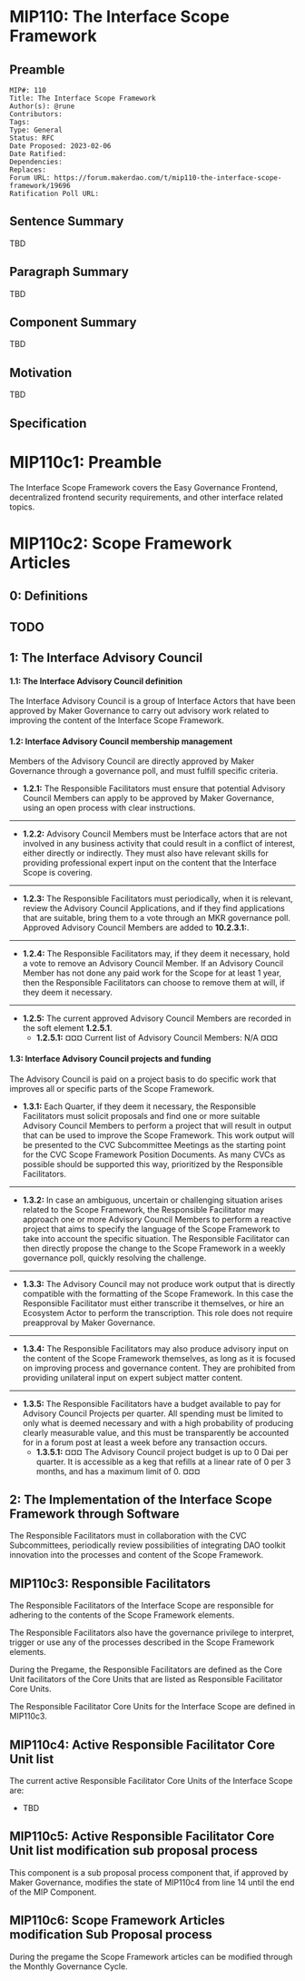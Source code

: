 # MIP110: The Interface Scope Framework

## Preamble
```
MIP#: 110
Title: The Interface Scope Framework
Author(s): @rune
Contributors:
Tags:
Type: General
Status: RFC
Date Proposed: 2023-02-06
Date Ratified:
Dependencies:
Replaces:
Forum URL: https://forum.makerdao.com/t/mip110-the-interface-scope-framework/19696
Ratification Poll URL:
```

## Sentence Summary

TBD

## Paragraph Summary

TBD

## Component Summary

TBD

## Motivation

TBD

## Specification

# MIP110c1: Preamble

The Interface Scope Framework covers the Easy Governance Frontend, decentralized frontend security requirements, and other interface related topics.

# MIP110c2: Scope Framework Articles

## 0: Definitions

## TODO

## 1: The Interface Advisory Council

#### 1.1: The Interface Advisory Council definition
The Interface Advisory Council is a group of Interface Actors that have been approved by Maker Governance to carry out advisory work related to improving the content of the Interface Scope Framework.

#### 1.2: Interface Advisory Council membership management
Members of the Advisory Council are directly approved by Maker Governance through a governance poll, and must fulfill specific criteria.
* **1.2.1:** The Responsible Facilitators must ensure that potential Advisory Council Members can apply to be approved by Maker Governance, using an open process with clear instructions.
---
* **1.2.2:** Advisory Council Members must be Interface actors that are not involved in any business activity that could result in a conflict of interest, either directly or indirectly. They must also have relevant skills for providing professional expert input on the content that the Interface Scope is covering.
---
* **1.2.3:** The Responsible Facilitators must periodically, when it is relevant, review the Advisory Council Applications, and if they find applications that are suitable, bring them to a vote through an MKR governance poll. Approved Advisory Council Members are added to **10.2.3.1:**.
---
* **1.2.4:** The Responsible Facilitators may, if they deem it necessary, hold a vote to remove an Advisory Council Member. If an Advisory Council Member has not done any paid work for the Scope for at least 1 year, then the Responsible Facilitators can choose to remove them at will, if they deem it necessary.
---
* **1.2.5:** The current approved Advisory Council Members are recorded in the soft element **1.2.5.1**.
	* **1.2.5.1:**
¤¤¤
Current list of Advisory Council Members:
N/A
¤¤¤

#### 1.3: Interface Advisory Council projects and funding
The Advisory Council is paid on a project basis to do specific work that improves all or specific parts of the Scope Framework.
* **1.3.1:** Each Quarter, if they deem it necessary, the Responsible Facilitators must solicit proposals and find one or more suitable Advisory Council Members to perform a project that will result in output that can be used to improve the Scope Framework. This work output will be presented to the CVC Subcommittee Meetings as the starting point for the CVC Scope Framework Position Documents. As many CVCs as possible should be supported this way, prioritized by the Responsible Facilitators.
---
* **1.3.2:** In case an ambiguous, uncertain or challenging situation arises related to the Scope Framework, the Responsible Facilitator may approach one or more Advisory Council Members to perform a reactive project that aims to specify the language of the Scope Framework to take into account the specific situation. The Responsible Facilitator can then directly propose the change to the Scope Framework in a weekly governance poll, quickly resolving the challenge.
---
* **1.3.3:** The Advisory Council may not produce work output that is directly compatible with the formatting of the Scope Framework. In this case the Responsible Facilitator must either transcribe it themselves, or hire an Ecosystem Actor to perform the transcription. This role does not require preapproval by Maker Governance.
---
* **1.3.4:** The Responsible Facilitators may also produce advisory input on the content of the Scope Framework themselves, as long as it is focused on improving process and governance content. They are prohibited from providing unilateral input on expert subject matter content.
---
* **1.3.5:** The Responsible Facilitators have a budget available to pay for Advisory Council Projects per quarter. All spending must be limited to only what is deemed necessary and with a high probability of producing clearly measurable value, and this must be transparently be accounted for in a forum post at least a week before any transaction occurs.
	* **1.3.5.1:**
¤¤¤
The Advisory Council project budget is up to 0 Dai per quarter. It is accessible as a keg that refills at a linear rate of 0 per 3 months, and has a maximum limit of 0.
¤¤¤

## 2: The Implementation of the Interface Scope Framework through Software
The Responsible Facilitators must in collaboration with the CVC Subcommittees, periodically review possibilities of integrating DAO toolkit innovation into the processes and content of the Scope Framework.


## MIP110c3: Responsible Facilitators

The Responsible Facilitators of the Interface Scope are responsible for adhering to the contents of the Scope Framework elements.

The Responsible Facilitators also have the governance privilege to interpret, trigger or use any of the processes described in the Scope Framework elements.

During the Pregame, the Responsible Facilitators are defined as the Core Unit facilitators of the Core Units that are listed as Responsible Facilitator Core Units.

The Responsible Facilitator Core Units for the Interface Scope are defined in MIP110c3.

## MIP110c4: Active Responsible Facilitator Core Unit list

The current active Responsible Facilitator Core Units of the Interface Scope are:
* TBD

## MIP110c5: Active Responsible Facilitator Core Unit list modification sub proposal process

This component is a sub proposal process component that, if approved by Maker Governance, modifies the state of MIP110c4 from line 14 until the end of the MIP Component.

## MIP110c6: Scope Framework Articles modification Sub Proposal process

During the pregame the Scope Framework articles can be modified through the Monthly Governance Cycle.

